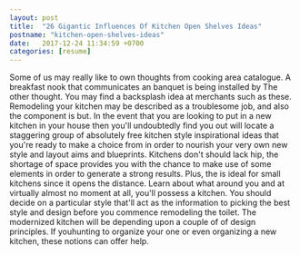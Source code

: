 ```yaml
---
layout: post
title:  "26 Gigantic Influences Of Kitchen Open Shelves Ideas"
postname: "kitchen-open-shelves-ideas"
date:   2017-12-24 11:34:59 +0700
categories: [resume]
---
```

Some of us may really like to own thoughts from cooking area catalogue. A breakfast nook that communicates an banquet is being installed by The other thought. You may find a backsplash idea at merchants such as these. Remodeling your kitchen may be described as a troublesome job, and also the component is but. In the event that you are looking to put in a new kitchen in your house then you'll undoubtedly find you out will locate a staggering group of absolutely free kitchen style inspirational ideas that you're ready to make a choice from in order to nourish your very own new style and layout aims and blueprints. Kitchens don't should lack hip, the shortage of space provides you with the chance to make use of some elements in order to generate a strong results. Plus, the is ideal for small kitchens since it opens the distance. Learn about what around you and at virtually almost no moment at all, you'll possess a kitchen. You should decide on a particular style that'll act as the information to picking the best style and design before you commence remodeling the toilet. The modernized kitchen will be depending upon a couple of of design principles. If youhunting to organize your one or even organizing a new kitchen, these notions can offer help.
